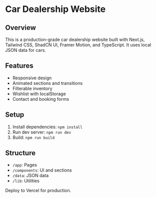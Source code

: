 # Car Dealership Website

## Overview
This is a production-grade car dealership website built with Next.js, Tailwind CSS, ShadCN UI, Framer Motion, and TypeScript. It uses local JSON data for cars.

## Features
- Responsive design
- Animated sections and transitions
- Filterable inventory
- Wishlist with localStorage
- Contact and booking forms

## Setup
1. Install dependencies: `npm install`
2. Run dev server: `npm run dev`
3. Build: `npm run build`

## Structure
- `/app`: Pages
- `/components`: UI and sections
- `/data`: JSON data
- `/lib`: Utilities

Deploy to Vercel for production.
